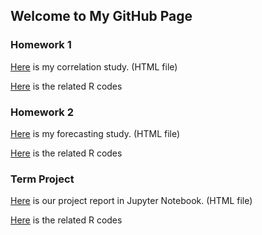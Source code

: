 ## Welcome to My GitHub Page



### Homework 1
[Here](https://bu-ie-360.github.io/spring22-beyzaunsal/IE360_HW1_Beyza.html) is my correlation study. (HTML file)

[Here](https://bu-ie-360.github.io/spring22-beyzaunsal/IE360_HW1_Beyza.r) is the related R codes
 
### Homework 2
[Here](https://bu-ie-360.github.io/spring22-beyzaunsal/IE360_HW_2_Beyza.html) is my forecasting study. (HTML file)

[Here](https://bu-ie-360.github.io/spring22-beyzaunsal/IE_360_HW_2_Beyza.r) is the related R codes

### Term Project
[Here](https://bu-ie-360.github.io/spring22-beyzaunsal/IE360_PROJECT_REPORT_Final.html) is our project report in Jupyter Notebook. (HTML file)

[Here](https://bu-ie-360.github.io/spring22-beyzaunsal/IE360_PROJECT_REPORT_Final.r) is the related R codes


